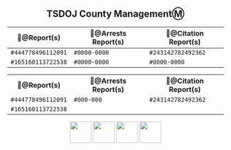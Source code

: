 <h2 align="center">TSDOJ County ManagementⓂ️</h2>

📂@Report(s) | 📄@Arrests Report(s) | 📜@Citation Report(s)
--- | --- | ---
`#444778496112091` | `#0000-0000` | `#243142782492362`
`#165160113722538`   | `#0000-0000` | `#0000-0000`

<table class="center">
  <tr>
    <th>📂@Report(s)</th>
    <th>📄@Arrests Report(s)</th>
    <th>📜@Citation Report(s)</th>
  </tr>
  <tr>
    <td><code>#444778496112091</code></td>
    <td><code>#000-000</code></td>
    <td><code>#243142782492362</code></td>
  </tr>
  <tr>
    <td><code>#165160113722538</code></td>
  </tr>
</table>


<p align="center">
<img width="auto" height="50" src="https://justice-ls.xyz/wp-content/uploads/2020/07/doj-vector.png" /> <img width="auto" height="50" src="https://i.imgur.com/CvRbjh7.png" /> <img width="auto" height="50" src="https://i.ibb.co/6bwcmKr/icon-2000px.png" /> <img width="auto" height="50" src="https://i.ibb.co/kB4PVf0/Supreme-Court-4-2.png" /> 
</p> 
